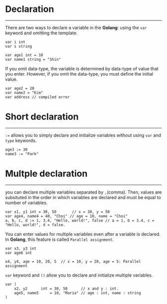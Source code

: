 # Declaration
---
There are two ways to declare a variable in the **Golang**: using the `var` keyword and omitting the template.

```
var i int
var s string

var age1 int = 10
var name1 string = "Shin"
```

If you omit data-type, the variable is determined by data-type of value that you enter. However, if you omit the data-type, you must define the initial value.

```
var age2 = 20
var name2 = "Kim"
var address // compiled error
```

# Short declaration
---
`:=` allows you to simply declare and initialize variables without using `var` and `type` keywords.

```
age3 := 30
name3 := "Park"
```

# Multple declaration
---
you can declare multiple variables separated by `,`(comma). Then, values are subsituted in the order in which variables are declared and must be equal to number of variables.
```
var x1, y1 int = 30, 50       // x = 30, y = 50
var age4, name4 = 40, "Choi" // age = 10, name = "Choi"
a, b, c, d := 1, 3.4, "Hello, world!", false // a = 1, b = 3.4, c = "Hello, world!", d = false.
```

You can enter values for multiple variables even after a variable is declared. In **Golang**, this feature is called `Parallel assignment`.

```
var x3, y3 int
var age6 int

x4, y4, age = 10, 20, 5  // x = 10, y = 20, age = 5: Parallel assignment
```

`var` keyword and `()` allow you to declare and initialize multiple variables.

```
var (
	x2, y2      int = 30, 50      // x and y : int.
	age5, name5     = 10, "Maria" // age : int, name : string
)
```